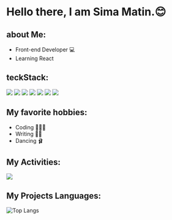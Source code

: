 # Hello there, I am Sima Matin.😊
## about Me:
- Front-end Developer 💻
- Learning React
## teckStack:
![](https://img.shields.io/badge/HTML5-E34F26?style=for-the-badge&logo=html5&logoColor=white) ![](	https://img.shields.io/badge/CSS3-1572B6?style=for-the-badge&logo=css3&logoColor=white) ![](	https://img.shields.io/badge/Tailwind_CSS-38B2AC?style=for-the-badge&logo=tailwind-css&logoColor=white) ![](	https://img.shields.io/badge/Bootstrap-563D7C?style=for-the-badge&logo=bootstrap&logoColor=white) ![](https://img.shields.io/badge/GIT-E44C30?style=for-the-badge&logo=git&logoColor=white) ![](	https://img.shields.io/badge/GitHub-100000?style=for-the-badge&logo=github&logoColor=white) ![](https://img.shields.io/badge/JavaScript-323330?style=for-the-badge&logo=javascript&logoColor=F7DF1E)
## My favorite hobbies:
- Coding 👩🏾‍💻
- Writing ✍🏾
- Dancing 🩰

## My Activities:
<img src="https://github-readme-stats.vercel.app/api?username=simamatin&show_icons=true&theme=tokyonight" />

## My Projects Languages:
![Top Langs](https://github-readme-stats.vercel.app/api/top-langs/?username=simamatin)


